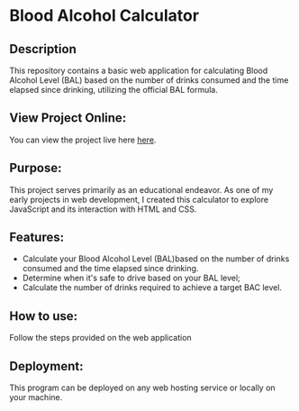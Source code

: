 # Blood Alcohol Calculator

## Description
This repository contains a basic web application for calculating Blood Alcohol Level (BAL) based on the number of drinks consumed and the time elapsed since drinking, utilizing the official BAL formula.

## View Project Online:

You can view the project live here [here](https://www.example.com).

## Purpose:

This project serves primarily as an educational endeavor. As one of my early projects in web development, I created this calculator to explore JavaScript and its interaction with HTML and CSS.

## Features:

- Calculate your Blood Alcohol Level (BAL)based on the number of drinks consumed and the time elapsed since drinking.
- Determine when it's safe to drive based on your BAL level;
- Calculate the number of drinks required to achieve a target BAC level.

## How to use:

Follow the steps provided on the web application

## Deployment:

This program can be deployed on any web hosting service or locally on your machine.
